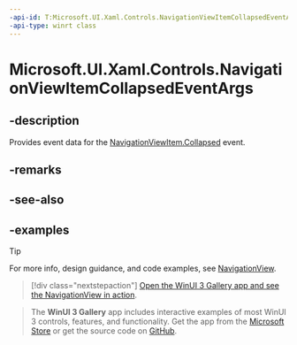 ```yaml
---
-api-id: T:Microsoft.UI.Xaml.Controls.NavigationViewItemCollapsedEventArgs
-api-type: winrt class
---
```


# Microsoft.UI.Xaml.Controls.NavigationViewItemCollapsedEventArgs

<!--
public sealed class NavigationViewItemCollapsedEventArgs
-->

## -description

Provides event data for the [NavigationViewItem.Collapsed](navigationview_collapsed.md) event.

## -remarks

## -see-also

## -examples

> [!TIP]
> For more info, design guidance, and code examples, see [NavigationView](/windows/apps/design/controls/navigationview).

> [!div class="nextstepaction"]
> [Open the WinUI 3 Gallery app and see the NavigationView in action](winui3gallery:/item/NavigationView).

> The **WinUI 3 Gallery** app includes interactive examples of most WinUI 3 controls, features, and functionality. Get the app from the [Microsoft Store](https://www.microsoft.com/store/productId/9P3JFPWWDZRC) or get the source code on [GitHub](https://github.com/microsoft/WinUI-Gallery).

